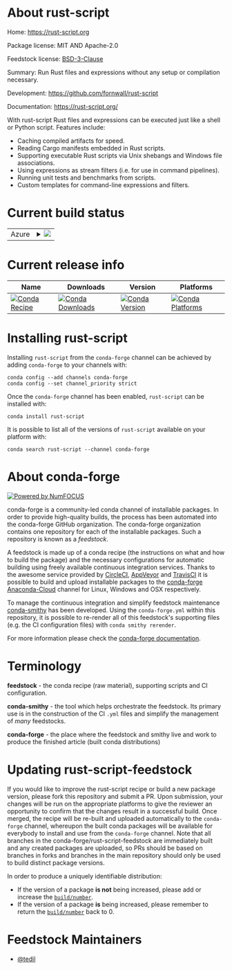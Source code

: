 About rust-script
=================

Home: https://rust-script.org

Package license: MIT AND Apache-2.0

Feedstock license: [BSD-3-Clause](https://github.com/conda-forge/rust-script-feedstock/blob/master/LICENSE.txt)

Summary: Run Rust files and expressions without any setup or compilation necessary.

Development: https://github.com/fornwall/rust-script

Documentation: https://rust-script.org/

With rust-script Rust files and expressions can be executed just like a shell or Python script. Features include:
- Caching compiled artifacts for speed.
- Reading Cargo manifests embedded in Rust scripts.
- Supporting executable Rust scripts via Unix shebangs and Windows file associations.
- Using expressions as stream filters (i.e. for use in command pipelines).
- Running unit tests and benchmarks from scripts.
- Custom templates for command-line expressions and filters.


Current build status
====================


<table>
    
  <tr>
    <td>Azure</td>
    <td>
      <details>
        <summary>
          <a href="https://dev.azure.com/conda-forge/feedstock-builds/_build/latest?definitionId=13101&branchName=master">
            <img src="https://dev.azure.com/conda-forge/feedstock-builds/_apis/build/status/rust-script-feedstock?branchName=master">
          </a>
        </summary>
        <table>
          <thead><tr><th>Variant</th><th>Status</th></tr></thead>
          <tbody><tr>
              <td>linux_64</td>
              <td>
                <a href="https://dev.azure.com/conda-forge/feedstock-builds/_build/latest?definitionId=13101&branchName=master">
                  <img src="https://dev.azure.com/conda-forge/feedstock-builds/_apis/build/status/rust-script-feedstock?branchName=master&jobName=linux&configuration=linux_64_" alt="variant">
                </a>
              </td>
            </tr><tr>
              <td>osx_64</td>
              <td>
                <a href="https://dev.azure.com/conda-forge/feedstock-builds/_build/latest?definitionId=13101&branchName=master">
                  <img src="https://dev.azure.com/conda-forge/feedstock-builds/_apis/build/status/rust-script-feedstock?branchName=master&jobName=osx&configuration=osx_64_" alt="variant">
                </a>
              </td>
            </tr><tr>
              <td>osx_arm64</td>
              <td>
                <a href="https://dev.azure.com/conda-forge/feedstock-builds/_build/latest?definitionId=13101&branchName=master">
                  <img src="https://dev.azure.com/conda-forge/feedstock-builds/_apis/build/status/rust-script-feedstock?branchName=master&jobName=osx&configuration=osx_arm64_" alt="variant">
                </a>
              </td>
            </tr><tr>
              <td>win_64</td>
              <td>
                <a href="https://dev.azure.com/conda-forge/feedstock-builds/_build/latest?definitionId=13101&branchName=master">
                  <img src="https://dev.azure.com/conda-forge/feedstock-builds/_apis/build/status/rust-script-feedstock?branchName=master&jobName=win&configuration=win_64_" alt="variant">
                </a>
              </td>
            </tr>
          </tbody>
        </table>
      </details>
    </td>
  </tr>
</table>

Current release info
====================

| Name | Downloads | Version | Platforms |
| --- | --- | --- | --- |
| [![Conda Recipe](https://img.shields.io/badge/recipe-rust--script-green.svg)](https://anaconda.org/conda-forge/rust-script) | [![Conda Downloads](https://img.shields.io/conda/dn/conda-forge/rust-script.svg)](https://anaconda.org/conda-forge/rust-script) | [![Conda Version](https://img.shields.io/conda/vn/conda-forge/rust-script.svg)](https://anaconda.org/conda-forge/rust-script) | [![Conda Platforms](https://img.shields.io/conda/pn/conda-forge/rust-script.svg)](https://anaconda.org/conda-forge/rust-script) |

Installing rust-script
======================

Installing `rust-script` from the `conda-forge` channel can be achieved by adding `conda-forge` to your channels with:

```
conda config --add channels conda-forge
conda config --set channel_priority strict
```

Once the `conda-forge` channel has been enabled, `rust-script` can be installed with:

```
conda install rust-script
```

It is possible to list all of the versions of `rust-script` available on your platform with:

```
conda search rust-script --channel conda-forge
```


About conda-forge
=================

[![Powered by NumFOCUS](https://img.shields.io/badge/powered%20by-NumFOCUS-orange.svg?style=flat&colorA=E1523D&colorB=007D8A)](http://numfocus.org)

conda-forge is a community-led conda channel of installable packages.
In order to provide high-quality builds, the process has been automated into the
conda-forge GitHub organization. The conda-forge organization contains one repository
for each of the installable packages. Such a repository is known as a *feedstock*.

A feedstock is made up of a conda recipe (the instructions on what and how to build
the package) and the necessary configurations for automatic building using freely
available continuous integration services. Thanks to the awesome service provided by
[CircleCI](https://circleci.com/), [AppVeyor](https://www.appveyor.com/)
and [TravisCI](https://travis-ci.com/) it is possible to build and upload installable
packages to the [conda-forge](https://anaconda.org/conda-forge)
[Anaconda-Cloud](https://anaconda.org/) channel for Linux, Windows and OSX respectively.

To manage the continuous integration and simplify feedstock maintenance
[conda-smithy](https://github.com/conda-forge/conda-smithy) has been developed.
Using the ``conda-forge.yml`` within this repository, it is possible to re-render all of
this feedstock's supporting files (e.g. the CI configuration files) with ``conda smithy rerender``.

For more information please check the [conda-forge documentation](https://conda-forge.org/docs/).

Terminology
===========

**feedstock** - the conda recipe (raw material), supporting scripts and CI configuration.

**conda-smithy** - the tool which helps orchestrate the feedstock.
                   Its primary use is in the construction of the CI ``.yml`` files
                   and simplify the management of *many* feedstocks.

**conda-forge** - the place where the feedstock and smithy live and work to
                  produce the finished article (built conda distributions)


Updating rust-script-feedstock
==============================

If you would like to improve the rust-script recipe or build a new
package version, please fork this repository and submit a PR. Upon submission,
your changes will be run on the appropriate platforms to give the reviewer an
opportunity to confirm that the changes result in a successful build. Once
merged, the recipe will be re-built and uploaded automatically to the
`conda-forge` channel, whereupon the built conda packages will be available for
everybody to install and use from the `conda-forge` channel.
Note that all branches in the conda-forge/rust-script-feedstock are
immediately built and any created packages are uploaded, so PRs should be based
on branches in forks and branches in the main repository should only be used to
build distinct package versions.

In order to produce a uniquely identifiable distribution:
 * If the version of a package **is not** being increased, please add or increase
   the [``build/number``](https://docs.conda.io/projects/conda-build/en/latest/resources/define-metadata.html#build-number-and-string).
 * If the version of a package **is** being increased, please remember to return
   the [``build/number``](https://docs.conda.io/projects/conda-build/en/latest/resources/define-metadata.html#build-number-and-string)
   back to 0.

Feedstock Maintainers
=====================

* [@tedil](https://github.com/tedil/)

